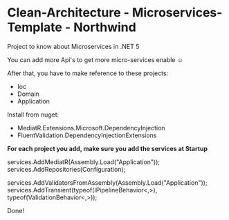 # Clean-Architecture - Microservices-Template - Northwind
Project to know about Microservices in .NET 5

You can add more Api's to get more micro-services enable ☺

After that, you have to make reference to these projects:

- Ioc
- Domain
- Application

Install from nuget:
- MediatR.Extensions.Microsoft.DependencyInjection
- FluentValidation.DependencyInjectionExtensions

**For each project you add, make sure you add the services at Startup**

services.AddMediatR(Assembly.Load("Application"));
services.AddRepositories(Configuration);

services.AddValidatorsFromAssembly(Assembly.Load("Application"));
services.AddTransient(typeof(IPipelineBehavior<,>), typeof(ValidationBehavior<,>));

Done!
